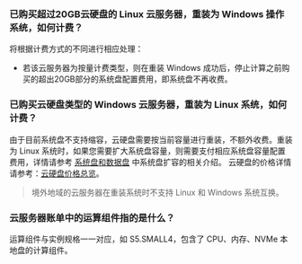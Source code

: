 ### 已购买超过20GB云硬盘的 Linux 云服务器，重装为 Windows 操作系统，如何计费？

将根据计费方式的不同进行相应处理：

- 若该云服务器为按量计费类型，则在重装 Windows 成功后，停止计算之前购买的超出20GB部分的系统盘配置费用，即系统盘不再收费。

### 已购买云硬盘类型的 Windows 云服务器，重装为 Linux 系统，如何计费？

由于目前系统盘不支持缩容，云硬盘需要按当前容量进行重装，不额外收费。重装为 Linux 系统时，如果您需要扩大系统盘容量，则需要支付相应系统盘容量配置费用，详情请参考 [系统盘和数据盘](https://intl.cloud.tencent.com/document/product/213/17351) 中系统盘扩容的相关介绍。
云硬盘的价格详情请参考：[云硬盘价格总览](https://intl.cloud.tencent.com/document/product/362/2413)。

> 境外地域的云服务器在重装系统时不支持 Linux 和 Windows 系统互换。
>


### 云服务器账单中的运算组件指的是什么？

运算组件与实例规格一一对应，如 S5.SMALL4，包含了 CPU、内存、NVMe 本地盘的计算组件。
